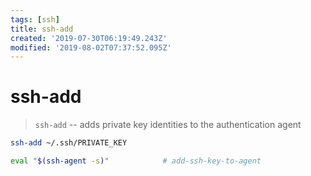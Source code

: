 ```yaml
---
tags: [ssh]
title: ssh-add
created: '2019-07-30T06:19:49.243Z'
modified: '2019-08-02T07:37:52.095Z'
---
```


# ssh-add

> `ssh-add` -- adds private key identities to the authentication agent

```sh
ssh-add ~/.ssh/PRIVATE_KEY

eval "$(ssh-agent -s)"            # add-ssh-key-to-agent
```

